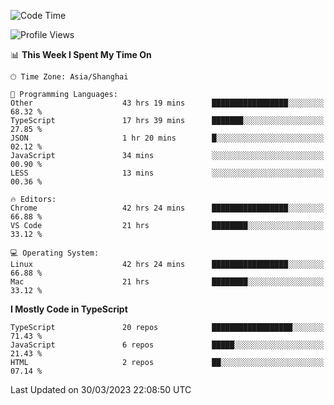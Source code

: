 <!--START_SECTION:waka-->
![Code Time](http://img.shields.io/badge/Code%20Time-4%2C161%20hrs%2050%20mins-blue)

![Profile Views](http://img.shields.io/badge/Profile%20Views-1-blue)

📊 **This Week I Spent My Time On** 

```text
🕑︎ Time Zone: Asia/Shanghai

💬 Programming Languages: 
Other                    43 hrs 19 mins      █████████████████░░░░░░░░   68.32 % 
TypeScript               17 hrs 39 mins      ███████░░░░░░░░░░░░░░░░░░   27.85 % 
JSON                     1 hr 20 mins        █░░░░░░░░░░░░░░░░░░░░░░░░   02.12 % 
JavaScript               34 mins             ░░░░░░░░░░░░░░░░░░░░░░░░░   00.90 % 
LESS                     13 mins             ░░░░░░░░░░░░░░░░░░░░░░░░░   00.36 % 

🔥 Editors: 
Chrome                   42 hrs 24 mins      █████████████████░░░░░░░░   66.88 % 
VS Code                  21 hrs              ████████░░░░░░░░░░░░░░░░░   33.12 % 

💻 Operating System: 
Linux                    42 hrs 24 mins      █████████████████░░░░░░░░   66.88 % 
Mac                      21 hrs              ████████░░░░░░░░░░░░░░░░░   33.12 % 
```

**I Mostly Code in TypeScript** 

```text
TypeScript               20 repos            ██████████████████░░░░░░░   71.43 % 
JavaScript               6 repos             █████░░░░░░░░░░░░░░░░░░░░   21.43 % 
HTML                     2 repos             ██░░░░░░░░░░░░░░░░░░░░░░░   07.14 % 
```




 Last Updated on 30/03/2023 22:08:50 UTC
<!--END_SECTION:waka-->
